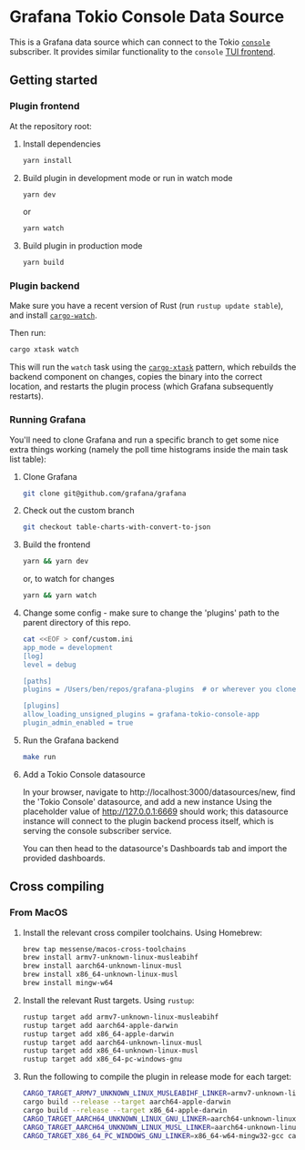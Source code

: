 # Grafana Tokio Console Data Source

This is a Grafana data source which can connect to the Tokio [`console`] subscriber. It provides similar functionality to the `console` [TUI frontend][console-frontend].

## Getting started

### Plugin frontend

At the repository root:

1. Install dependencies

   ```bash
   yarn install
   ```

2. Build plugin in development mode or run in watch mode

   ```bash
   yarn dev
   ```

   or

   ```bash
   yarn watch
   ```

3. Build plugin in production mode

   ```bash
   yarn build
   ```

### Plugin backend

Make sure you have a recent version of Rust (run `rustup update stable`), and install [`cargo-watch`].

Then run:

```bash
cargo xtask watch
```

This will run the `watch` task using the [`cargo-xtask`] pattern, which rebuilds the backend component on changes, copies the binary into the correct location, and restarts the plugin process (which Grafana subsequently restarts).

### Running Grafana

You'll need to clone Grafana and run a specific branch to get some nice extra things working (namely the poll time histograms inside the main task list table):

1. Clone Grafana

   ```bash
   git clone git@github.com/grafana/grafana
   ```

2. Check out the custom branch

   ```bash
   git checkout table-charts-with-convert-to-json
   ```

3. Build the frontend

   ```bash
   yarn && yarn dev
   ```

   or, to watch for changes

   ```bash
   yarn && yarn watch
   ```

4. Change some config - make sure to change the 'plugins' path to the parent directory of this
   repo.

   ```bash
   cat <<EOF > conf/custom.ini
   app_mode = development
   [log]
   level = debug

   [paths]
   plugins = /Users/ben/repos/grafana-plugins  # or wherever you cloned this repo
   
   [plugins]
   allow_loading_unsigned_plugins = grafana-tokio-console-app
   plugin_admin_enabled = true
   ```

5. Run the Grafana backend

   ```bash
   make run
   ```

6. Add a Tokio Console datasource

   In your browser, navigate to http://localhost:3000/datasources/new, find the 'Tokio Console' datasource, and add a new instance Using the placeholder value of http://127.0.0.1:6669 should work; this datasource instance will connect to the plugin backend process itself, which is serving the console subscriber service.

   You can then head to the datasource's Dashboards tab and import the provided dashboards.

## Cross compiling

### From MacOS

1. Install the relevant cross compiler toolchains. Using Homebrew:

   ```bash
   brew tap messense/macos-cross-toolchains
   brew install armv7-unknown-linux-musleabihf
   brew install aarch64-unknown-linux-musl
   brew install x86_64-unknown-linux-musl
   brew install mingw-w64
   ```

2. Install the relevant Rust targets. Using `rustup`:

   ```bash
   rustup target add armv7-unknown-linux-musleabihf
   rustup target add aarch64-apple-darwin
   rustup target add x86_64-apple-darwin
   rustup target add aarch64-unknown-linux-musl
   rustup target add x86_64-unknown-linux-musl
   rustup target add x86_64-pc-windows-gnu
   ```

3. Run the following to compile the plugin in release mode for each target:

   ```bash
   CARGO_TARGET_ARMV7_UNKNOWN_LINUX_MUSLEABIHF_LINKER=armv7-unknown-linux-musleabihf-ld cargo build --release --target armv7-unknown-linux-musleabihf
   cargo build --release --target aarch64-apple-darwin
   cargo build --release --target x86_64-apple-darwin
   CARGO_TARGET_AARCH64_UNKNOWN_LINUX_GNU_LINKER=aarch64-unknown-linux-gnu-gcc cargo build --release --target aarch64-unknown-linux-gnu
   CARGO_TARGET_AARCH64_UNKNOWN_LINUX_MUSL_LINKER=aarch64-unknown-linux-musl-gcc cargo build --release --target aarch64-unknown-linux-musl
   CARGO_TARGET_X86_64_PC_WINDOWS_GNU_LINKER=x86_64-w64-mingw32-gcc cargo build --release --target x86_64-pc-windows-gnu
   ```

[`console`]: https://github.com/tokio-rs/console
[console-frontend]: https://github.com/tokio-rs/console#extremely-cool-and-amazing-screenshots
[`cargo-xtask`]: https://github.com/matklad/cargo-xtask
[`cargo-watch`]: https://github.com/watchexec/cargo-watch/

